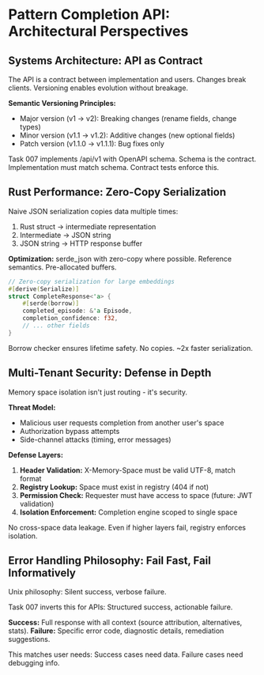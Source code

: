 # Pattern Completion API: Architectural Perspectives

## Systems Architecture: API as Contract

The API is a contract between implementation and users. Changes break clients. Versioning enables evolution without breakage.

**Semantic Versioning Principles:**
- Major version (v1 → v2): Breaking changes (rename fields, change types)
- Minor version (v1.1 → v1.2): Additive changes (new optional fields)
- Patch version (v1.1.0 → v1.1.1): Bug fixes only

Task 007 implements /api/v1 with OpenAPI schema. Schema is the contract. Implementation must match schema. Contract tests enforce this.

## Rust Performance: Zero-Copy Serialization

Naive JSON serialization copies data multiple times:
1. Rust struct → intermediate representation
2. Intermediate → JSON string
3. JSON string → HTTP response buffer

**Optimization:** serde_json with zero-copy where possible. Reference semantics. Pre-allocated buffers.

```rust
// Zero-copy serialization for large embeddings
#[derive(Serialize)]
struct CompleteResponse<'a> {
    #[serde(borrow)]
    completed_episode: &'a Episode,
    completion_confidence: f32,
    // ... other fields
}
```

Borrow checker ensures lifetime safety. No copies. ~2x faster serialization.

## Multi-Tenant Security: Defense in Depth

Memory space isolation isn't just routing - it's security.

**Threat Model:**
- Malicious user requests completion from another user's space
- Authorization bypass attempts
- Side-channel attacks (timing, error messages)

**Defense Layers:**
1. **Header Validation:** X-Memory-Space must be valid UTF-8, match format
2. **Registry Lookup:** Space must exist in registry (404 if not)
3. **Permission Check:** Requester must have access to space (future: JWT validation)
4. **Isolation Enforcement:** Completion engine scoped to single space

No cross-space data leakage. Even if higher layers fail, registry enforces isolation.

## Error Handling Philosophy: Fail Fast, Fail Informatively

Unix philosophy: Silent success, verbose failure.

Task 007 inverts this for APIs: Structured success, actionable failure.

**Success:** Full response with all context (source attribution, alternatives, stats).
**Failure:** Specific error code, diagnostic details, remediation suggestions.

This matches user needs: Success cases need data. Failure cases need debugging info.
